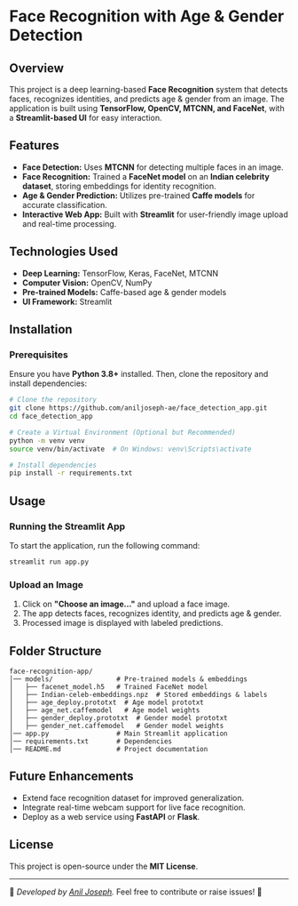 # Face Recognition with Age & Gender Detection

## Overview
This project is a deep learning-based **Face Recognition** system that detects faces, recognizes identities, and predicts age & gender from an image. The application is built using **TensorFlow, OpenCV, MTCNN, and FaceNet**, with a **Streamlit-based UI** for easy interaction.

## Features
- **Face Detection:** Uses **MTCNN** for detecting multiple faces in an image.
- **Face Recognition:** Trained a **FaceNet model** on an **Indian celebrity dataset**, storing embeddings for identity recognition.
- **Age & Gender Prediction:** Utilizes pre-trained **Caffe models** for accurate classification.
- **Interactive Web App:** Built with **Streamlit** for user-friendly image upload and real-time processing.

## Technologies Used
- **Deep Learning:** TensorFlow, Keras, FaceNet, MTCNN
- **Computer Vision:** OpenCV, NumPy
- **Pre-trained Models:** Caffe-based age & gender models
- **UI Framework:** Streamlit

## Installation
### Prerequisites
Ensure you have **Python 3.8+** installed. Then, clone the repository and install dependencies:

```bash
# Clone the repository
git clone https://github.com/aniljoseph-ae/face_detection_app.git
cd face_detection_app

# Create a Virtual Environment (Optional but Recommended)
python -m venv venv
source venv/bin/activate  # On Windows: venv\Scripts\activate

# Install dependencies
pip install -r requirements.txt
```

## Usage
### Running the Streamlit App
To start the application, run the following command:

```bash
streamlit run app.py
```

### Upload an Image
1. Click on **"Choose an image..."** and upload a face image.
2. The app detects faces, recognizes identity, and predicts age & gender.
3. Processed image is displayed with labeled predictions.

## Folder Structure
```
face-recognition-app/
│── models/                # Pre-trained models & embeddings
│   ├── facenet_model.h5   # Trained FaceNet model
│   ├── Indian-celeb-embeddings.npz  # Stored embeddings & labels
│   ├── age_deploy.prototxt  # Age model prototxt
│   ├── age_net.caffemodel   # Age model weights
│   ├── gender_deploy.prototxt  # Gender model prototxt
│   ├── gender_net.caffemodel   # Gender model weights
│── app.py                 # Main Streamlit application
│── requirements.txt       # Dependencies
│── README.md              # Project documentation
```

## Future Enhancements
- Extend face recognition dataset for improved generalization.
- Integrate real-time webcam support for live face recognition.
- Deploy as a web service using **FastAPI** or **Flask**.

## License
This project is open-source under the **MIT License**.

---

📌 *Developed by [Anil Joseph](https://github.com/aniljoseph-ae).* Feel free to contribute or raise issues! 🚀

